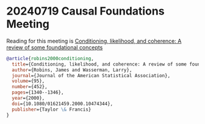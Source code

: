 # 20240719 Causal Foundations Meeting

Reading for this meeting is
[Conditioning, likelihood, and coherence: A review of some foundational concepts](../../readings/robins2000conditioning.pdf)

```bib
@article{robins2000conditioning,
  title={Conditioning, likelihood, and coherence: A review of some foundational concepts},
  author={Robins, James and Wasserman, Larry},
  journal={Journal of the American Statistical Association},
  volume={95},
  number={452},
  pages={1340--1346},
  year={2000},
  doi={10.1080/01621459.2000.10474344},
  publisher={Taylor \& Francis}
}
```
